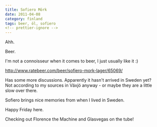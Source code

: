 ```yaml
---
title: Sofiero Mörk
date: 2011-04-08
category: finland
tags: beer, öl, sofiero
<!-- prettier-ignore -->
---
```


Ahh.

Beer.

I'm not a connoisseur when it comes to beer, I just usually like it :)

<http://www.ratebeer.com/beer/sofiero-mork-lager/65069/>

Has some more discussions. Apparently it hasn't arrived in Sweden yet? Not
according to my sources in Växjö anyway - or maybe they are a little slow over
there.

Sofiero brings nice memories from when I lived in Sweden.

Happy Friday here.

Checking out Florence the Machine and Glasvegas on the tube!
